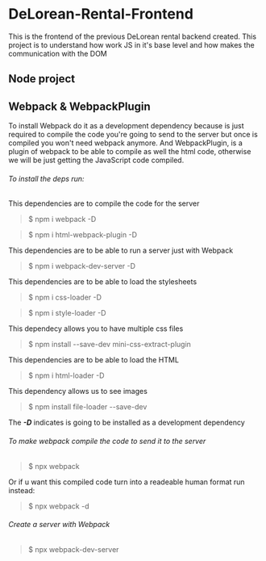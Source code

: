 # DeLorean-Rental-Frontend

This is the frontend of the previous DeLorean rental backend created. This project is to understand how work JS in it's base level and how makes the communication with the DOM

## Node project

## Webpack & WebpackPlugin

To install Webpack do it as a development dependency because is just required to compile the code you're going to send to the server but once is compiled you won't need webpack anymore. And WebpackPlugin, is a plugin of webpack to be able to compile as well the html code, otherwise we will be just getting the JavaScript code compiled.

###### To install the deps run:

This dependencies are to compile the code for the server

> $ npm i webpack -D

> $ npm i html-webpack-plugin -D

This dependencies are to be able to run a server just with Webpack

> $ npm i webpack-dev-server -D

This dependencies are to be able to load the stylesheets

> $ npm i css-loader -D

> $ npm i style-loader -D

This dependecy allows you to have multiple css files

> $ npm install --save-dev mini-css-extract-plugin

This dependencies are to be able to load the HTML

> $ npm i html-loader -D

This dependency allows us to see images

> $ npm install file-loader --save-dev

The **_-D_** indicates is going to be installed as a development dependency

###### To make webpack compile the code to send it to the server

> $ npx webpack

Or if u want this compiled code turn into a readeable human format run instead:

> $ npx webpack -d

###### Create a server with Webpack

> $ npx webpack-dev-server
